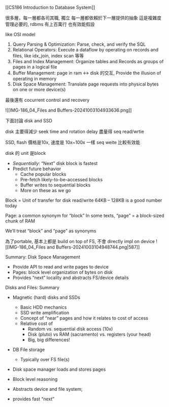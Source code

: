 [[CS186 Introduction to Database System]]


很多層，每一層都各司其職, 獨立
每一層都依賴於下一層提供的抽象
這是複雜度管理必要的, rdbms 有上百萬行
也有效能假設


like OSI model
1. Query Parsing & Optimization: Parse, check, and verify the SQL
2. Relational Operators: Execute a dataflow by operating on records and files, like idx_join, index scan 等等
3. Files and Index Management: Organize tables and Records as groups of pages in a logical file
4. Buffer Management: page in ram <-> disk 的交互, Provide the illusion of operating in memory
5. Disk Space Management: Translate page requests into physical bytes on one or more device(s)


最後還有 cocurrent control and recovery

![[IMG-186_04_Files and Buffers-20241003104933636.png]]


下面討論 disk and SSD

disk 主要得減少 seek time and rotation delay
盡量得 seq read/wrtie

SSD, flash 
價格是10x, 速度是 10x~100x
一樣 seq weite 比較有效能


disk 的 unit 是block
- _Sequentially_: “Next” disk block is fastest
- Predict future behavior
	- Cache popular blocks 
	- Pre-fetch likely-to-be-accessed blocks
	- Buffer writes to sequential blocks 
	- More on these as we go


Block = Unit of transfer for disk read/write
64KB – 128KB is a good number today

Page: a common synonym for “block”
In some texts, “page” = a block-sized chunk of RAM

We’ll treat “block” and “page” as synonyms

為了portable, 基本上都是 build on top of FS, 不會 directly impl on device
![[IMG-186_04_Files and Buffers-20241003104948744.png|587]]


Summary: Disk Space Management
- Provide API to read and write pages to device
- Pages: block level organization of bytes on disk
- Provides “next” locality and abstracts FS/device details


Disks and Files: Summary
- Magnetic (hard) disks and SSDs
	- Basic HDD mechanics
	- SSD write amplification
	- Concept of “near” pages and how it relates to cost of access
	- Relative cost of 
		- Random vs. sequential disk access (10x)
		- Disk (pluto) vs RAM (sacramento) vs. registers (your head)
		- Big, big differences!

- DB File storage
	- Typically over FS file(s)
- Disk space manager loads and stores pages
- Block level reasoning
- Abstracts device and file system; 
- provides fast “next”